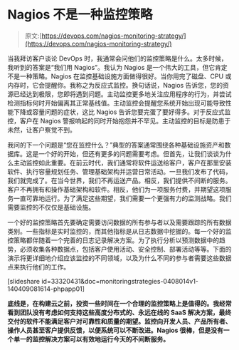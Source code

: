 # Nagios 不是一种监控策略

> 原文:[https://devops.com/nagios-monitoring-strategy/](https://devops.com/nagios-monitoring-strategy/)

当我拜访客户谈论 DevOps 时，我通常会问他们的监控策略是什么。太多时候，我听到的答案是“我们用 Nagios”。我认为 Nagios 是一个伟大的工具，但它肯定不是一种策略。Nagios 在监控基础设施方面做得很好。当你用完了磁盘、CPU 或内存时，它会提醒你。我称之为反应式监控。换句话说，Nagios 告诉您，您的资源已经达到极限，您即将遇到问题。主动监控更多地关注应用程序的行为，并尝试检测指标何时开始偏离其正常基线值。主动监控会提醒您系统开始出现可能导致性能下降或容量问题的症状，这比 Nagios 告诉您要完蛋了要好得多。对于反应式监控，客户在 Nagios 警报响起的同时开始抱怨并不罕见。主动监控的目标是防患于未然，让客户察觉不到。

我问的下一个问题是“您在监控什么？”典型的答案通常围绕各种基础设施资产和数据库。这是一个好的开始，但还有更多的问题需要考虑。但首先，让我们谈谈为什么主动监控如此重要。在前云时代，我们通常将软件运送给客户，客户在那里安装软件、执行容量规划任务、管理基础架构并运营日常活动。一旦我们发布了代码，我们就完成了。在当今世界，我们不再运送产品。相反，我们提供不间断的服务。客户不再拥有和操作基础架构和软件。相反，他们为一项服务付费，并期望这项服务一直可靠地运行。为了满足这些期望，我们需要一个更强有力的监测战略。我们需要监控的不仅仅是基础设施。

一个好的监控策略首先要确定需要访问数据的所有参与者以及需要跟踪的所有数据类别。一些指标是实时监控的，而其他指标是从日志数据中挖掘的。每一个好的监控策略都伴随着一个完善的日志记录解决方案。为了执行分析以预测数据中的趋势，必须收集各种数据点，包括客户使用活动、安全控制、部署活动等等。下面的演示将更详细地介绍应该监控的不同领域，以及为什么不同的参与者需要这些数据点来执行他们的工作。

[slideshare id=33320431&doc=monitoringstrategies-0408014v1-140409081614-phpapp01]

 **底线是，在构建云之前，投资一些时间在一个合理的监控策略上是值得的。我经常看到团队没有考虑如何支持这些高度分布式的、永远在线的 SaaS 解决方案，最终交付的软件不能满足客户对可靠性和质量的期望。监控向开发人员、产品所有者、操作人员甚至客户提供反馈，以便系统可以不断改进。Nagios 很棒，但是没有一个单一的监控解决方案可以有效地运行今天的不间断服务。**
